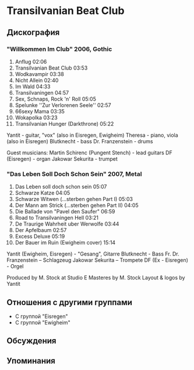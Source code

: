 # Transilvanian Beat Club



## Дискография

### "Willkommen Im Club" 2006, Gothic

1. Anflug 02:06  
2. Transilvanian Beat Club 03:53
3. Wodkavampir 03:38  
4. Nicht Allein 02:40  
5. Im Wald 04:33  
6. Transilvaningen 04:57  
7. Sex, Schnaps, Rock 'n' Roll 05:05  
8. Spelunke ''Zur Verlorenen Seele'' 02:57  
9. 66sexy Mama 03:35  
10. Wokapolka 03:23  
11. Transilvanian Hunger (Darkthrone) 05:22 


Yantit - guitar, "vox" (also in Eisregen, Ewigheim)
Theresa - piano, viola (also in Eisregen)
Blutknecht - bass
Dr. Franzenstein - drums

Guest musicians:
Martin Schirenc (Pungent Stench) - lead guitars
DF (Eisregen) - organ
Jakowar Sekurita - trumpet

### "Das Leben Soll Doch Schon Sein" 2007, Metal

01. Das Leben soll doch schon sein 05:07
02. Schwarze Katze 04:05
03. Schwarze Witwen (...sterben gehen Part I) 05:03
04. Der Mann am Strick (...sterben gehen Part II) 04:05
05. Die Ballade von "Pavel den Saufer" 06:59
06. Road to Transilvaningen Hell 03:21
07. De Traurige Wahrheit uber Werwolfe 03:44
08. Der Apfelbaum 02:57
09. Excess Deluxe 05:19
10. Der Bauer im Ruin (Ewigheim cover) 15:14

Yantit (Ewigheim, Eisregen) - "Gesang", Gitarre
Blutknecht - Bass
Fr. Dr. Franzenstein – Schlagzeug
Jakowar Sekurita – Trompete
DF (Ex - Eisregen) - Orgel

Produced by M. Stock at Studio E
Masteres by M. Stock
Layout & logos by Yantit


## Отношения с другими группами

* C группой "Eisregen" 
* C группой "Ewigheim" 

## Обсуждения


## Упоминания

